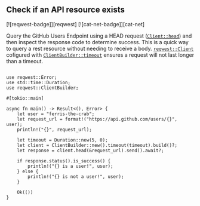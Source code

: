 ## Check if an API resource exists

[![reqwest-badge]][reqwest] [![cat-net-badge]][cat-net]

Query the GitHub Users Endpoint using a HEAD
request ([`Client::head`]) and then inspect the response code to determine
success. This is a quick way to query a rest resource without needing to receive
a body. [`reqwest::Client`] cofigured with [`ClientBuilder::timeout`] ensures
a request will not last longer than a timeout.

```rust,edition2018,no_run

use reqwest::Error;
use std::time::Duration;
use reqwest::ClientBuilder;

#[tokio::main]

async fn main() -> Result<(), Error> {
    let user = "ferris-the-crab";
    let request_url = format!("https://api.github.com/users/{}", user);
    println!("{}", request_url);

    let timeout = Duration::new(5, 0);
    let client = ClientBuilder::new().timeout(timeout).build()?;
    let response = client.head(&request_url).send().await?;

    if response.status().is_success() {
        println!("{} is a user!", user);
    } else {
        println!("{} is not a user!", user);
    }

    Ok(())
}
```

[`Client::head`]: https://docs.rs/reqwest/*/reqwest/struct.Client.html#method.head
[`ClientBuilder::timeout`]: https://docs.rs/reqwest/*/reqwest/struct.ClientBuilder.html#method.timeout
[`reqwest::Client`]: https://docs.rs/reqwest/*/reqwest/struct.Client.html
